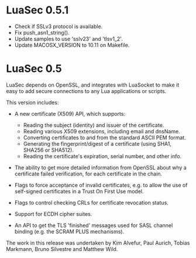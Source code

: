 LuaSec 0.5.1
============
- Check if SSLv3 protocol is available.
- Fix push_asn1_string().
- Update samples to use 'sslv23' and 'tlsv1_2'.
- Update MACOSX_VERSION to 10.11 on Makefile.

LuaSec 0.5
==========

LuaSec depends  on OpenSSL, and  integrates with LuaSocket to  make it
easy to add secure connections to any Lua applications or scripts.

This  version  includes:

  * A new certificate (X509) API, which supports:
    - Reading  the subject  (identity) and  issuer of the certificate.
    - Reading  various X509  extensions, including email  and dnsName.
    - Converting  certificates  to and  from  the  standard ASCII  PEM
      format.
    - Generating the fingerprint/digest of a certificate  (using SHA1,
      SHA256 or SHA512).
    - Reading the  certificate's expiration, serial number,  and other
      info.

  * The ability  to get more  detailed information from  OpenSSL about
    why a certificate failed verification, for each certificate in the
    chain.
  
  * Flags to  force acceptance of invalid certificates,  e.g. to allow
    the use of self-signed certificates in a Trust On First Use model.

  * Flags to control checking CRLs for certificate revocation status.
 
  * Support for ECDH cipher suites.
 
  * An API  to get the TLS  'finished' messages used  for SASL channel
    binding (e.g. the SCRAM PLUS mechanisms).

The work in  this release was undertaken by  Kim Alvefur, Paul Aurich,
Tobias Markmann, Bruno Silvestre and Matthew Wild.
